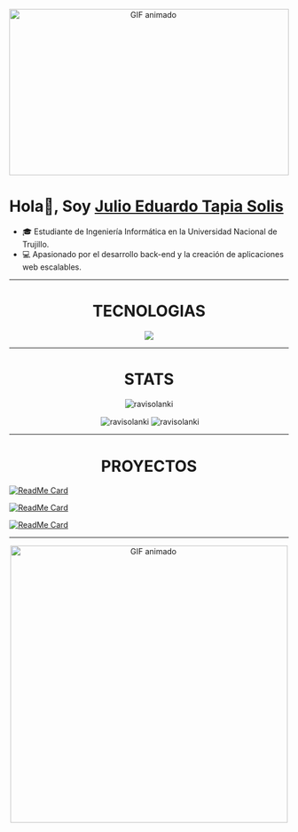 <p align="center">
  <img src="https://i.gifer.com/xK.gif" alt="GIF animado" width="100%" height="300">
</p>


# Hola👋, Soy [Julio Eduardo Tapia Solis](https://github.com/EduardoTS04)



- 🎓 Estudiante de Ingeniería Informática en la Universidad Nacional de Trujillo.
- 💻 Apasionado por el desarrollo back-end y la creación de aplicaciones web escalables.


---

<h1 align="center">TECNOLOGIAS</h1>

<p align="center">
    <img src="https://skillicons.dev/icons?i=cpp,java,mysql,py,wordpress,vscode,django" />
</p>

---

<h1 align="center">STATS</h1>

<p align="center"> <img src="https://komarev.com/ghpvc/?username=EduardoTS04" alt="ravisolanki" /> </p>

<p align="center">&nbsp;<img align="center" src="https://github-readme-stats.vercel.app/api?username=EduardoTS04&theme=gotham&show_icons=true" alt="ravisolanki" />

<img align="center" src="http://github-readme-streak-stats.herokuapp.com?user=EduardoTS04&theme=gotham&hide_border=true&date_format=M%20j%5B%2C%20Y%5D" alt="ravisolanki" />




---

<h1 align="center">PROYECTOS</h1>

[![ReadMe Card](https://github-readme-stats.vercel.app/api/pin/?username=EduardoTS04&repo=Proyecto_Creacion_de_escena_con_OpenGL&cache_seconds=60)](https://github.com/EduardoTS04/Proyecto_Creacion_de_escena_con_OpenGL)

[![ReadMe Card](https://github-readme-stats.vercel.app/api/pin/?username=EduardoTS04&repo=Red_lan_python&cache_seconds=60)](https://github.com/EduardoTS04/Red_lan_python)

[![ReadMe Card](https://github-readme-stats.vercel.app/api/pin/?username=EduardoTS04&repo=Proyecto_Creacion_de_escena_con_OpenGL&cache_seconds=60)](https://github.com/EduardoTS04/EscenaOpengl2)


---

<p align="center"><img src="https://i.gifer.com/79Q7.gif" alt="GIF animado" width="500"></p>



